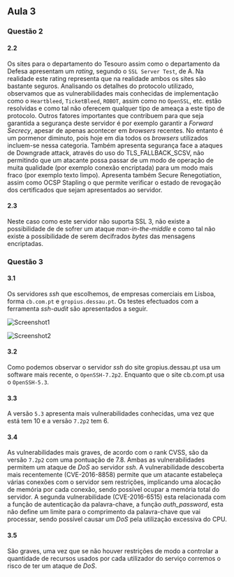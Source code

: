## Aula 3

### Questão 2

#### 2.2
Os sites para o departamento do Tesouro assim como o departamento da Defesa apresentam um *rating*, segundo o ```SSL Server Test```, de A. Na realidade este rating representa que na realidade ambos os sites são bastante seguros. 
Analisando os detalhes do protocolo utilizado, observamos que as vulnerabilidades mais conhecidas de implementação como o ```Heartbleed```, ```TicketBleed```, ```ROBOT```, assim como no ```OpenSSL```, etc. estão resolvidas e como tal não oferecem qualquer tipo de ameaça a este tipo de protocolo. 
Outros fatores importantes que contribuem para que seja garantida a segurança deste servidor é por exemplo garantir a *Forward Secrecy*, apesar de apenas acontecer em *browsers* recentes. No entanto é um pormenor diminuto, pois hoje em dia todos os *browsers* utilizados incluem-se nessa categoria. 
Também apresenta segurança face a ataques de Downgrade attack, através do uso do TLS_FALLBACK_SCSV, não permitindo que um atacante possa passar de um modo de operação de muita qualidade (por exemplo conexão encriptada) para um modo mais fraco (por exemplo texto limpo).
Apresenta também Secure Renegotiation, assim como OCSP Stapling o que permite verificar o estado de revogação dos certificados que sejam apresentados ao servidor.
	
#### 2.3
Neste caso como este servidor não suporta SSL 3, não existe a possibilidade de de sofrer um ataque *man-in-the-middle* e como tal não existe a possibilidade de serem decifrados *bytes* das mensagens encriptadas.

### Questão 3

#### 3.1
Os servidores *ssh* que escolhemos, de empresas comerciais em Lisboa, forma ```cb.com.pt``` e ```gropius.dessau.pt```.
Os testes efectuados com a ferramenta *ssh-audit* são apresentados a seguir.

![Screenshot1](https://github.com/uminho-miei-engseg/1718-G6/tree/master/aula3/Pergunta3/cb.com.pt.PNG)

![Screenshot2](https://github.com/uminho-miei-engseg/1718-G6/tree/master/aula3/Pergunta3/gropius.dessau.pt.PNG)

#### 3.2
Como podemos observar o servidor *ssh* do site gropius.dessau.pt usa um software mais recente, o ```OpenSSH-7.2p2```.
Enquanto que o site cb.com.pt usa o ```OpenSSH-5.3```.

#### 3.3
A versão ```5.3``` apresenta mais vulnerabilidades conhecidas, uma vez que está tem 10 e a versão ```7.2p2``` tem 6.

#### 3.4
As vulnerabilidades mais graves, de acordo com o rank CVSS, são da versão ```7.2p2``` com uma pontuação de 7.8. Ambas as vulnerabilidades permitem um ataque de *DoS* ao servidor *ssh*. A vulnerabilidade descoberta mais recentemente (CVE-2016-8858) permite que um atacante estabeleça várias conexões com o servidor sem restrições, implicando uma alocação de memória por cada conexão, sendo possível ocupar a memória total do servidor.
A segunda vulnerabilidade (CVE-2016-6515) esta relacionada com a função de autenticação da palavra-chave, a função *auth_password*, esta não define um limite para o comprimento da palavra-chave que vai processar, sendo possível causar um *DoS* pela utilização excessiva do CPU.

#### 3.5
São graves, uma vez que se não houver restrições de modo a controlar a quantidade de recursos usados por cada utilizador do serviço corremos o risco de ter um ataque de *DoS*.
